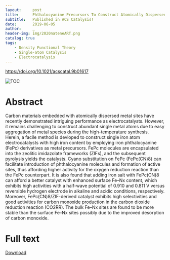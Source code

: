 ```yaml
---
layout:     post
title:      Phthalocyanine Precursors To Construct Atomically Dispersed Iron Electrocatalysts
subtitle:   Published in ACS Catalysis!
date:       2019-06-05
author:     _
header-img: img/2020nateneART.png
catalog: true
tags:
    - Density Functional Theory
    - Single-atom Catalysis
    - Electrocatalysis
---
```


https://doi.org/10.1021/acscatal.9b01617

![TOC](../../../../img/2019acscatalTOC.png)

# Abstract

Carbon materials embedded with atomically dispersed metal sites have recently demonstrated intriguing performance as electrocatalysts. However, it remains challenging to construct abundant single metal atoms due to easy aggregation of metal species during the high-temperature synthesis. Herein, a facile method is devloped to construct single iron atom electrocatalysts with high iron content by employing iron phthalocyanine (FePc) derivatives as metal precursors. FePc molecules are encapsulated into the zeolitic imidazolate frameworks (ZIFs), and the subsequent pyrolysis yields the catalysts. Cyano substitution on FePc (FePc(CN)8) can facilitate introduction of phthalocyanine molecules and formation of active sites, thus affording higher activity for the oxygen reduction reaction than the FePc counterpart. It is also found that adding iron salt with FePc(CN)8 can afford a better catalyst with enhanced surface Fe–Nx content, which exhibits high activities with a half-wave potential of 0.910 and 0.811 V versus reversible hydrogen electrode in alkaline and acidic conditions, respectively. Moreover, FePc(CN)8/ZIF-derived catalyst exhibits high selectivities and good activities for carbon monoxide production in the carbon dioxide reduction reaction (CO2RR). The bulk Fe–Nx sites are found to be more stable than the surface Fe–Nx sites possibly due to the improved desorption of carbon monoxide.

# Full text
[Download](../../../../docs/2019acscatal.pdf "Download")
